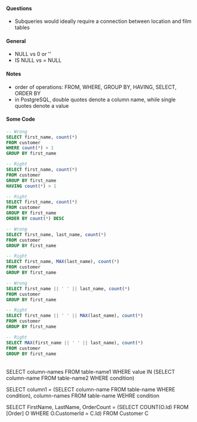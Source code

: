 #### Questions
- Subqueries would ideally require a connection between location and film tables

#### General
- NULL vs 0 or ''
- IS NULL vs = NULL

#### Notes
- order of operations: FROM, WHERE, GROUP BY, HAVING, SELECT, ORDER BY
- in PostgreSQL, double quotes denote a column name, while single quotes denote a value

#### Some Code
```sql
-- Wrong
SELECT first_name, count(*)
FROM customer
WHERE count(*) > 1
GROUP BY first_name

-- Right
SELECT first_name, count(*)
FROM customer
GROUP BY first_name
HAVING count(*) > 1

-- Right
SELECT first_name, count(*)
FROM customer
GROUP BY first_name
ORDER BY count(*) DESC

-- Wrong
SELECT first_name, last_name, count(*)
FROM customer
GROUP BY first_name

-- Right
SELECT first_name, MAX(last_name), count(*)
FROM customer
GROUP BY first_name

-- Wrong
SELECT first_name || ' ' || last_name, count(*)
FROM customer
GROUP BY first_name

-- Right
SELECT first_name || ' ' || MAX(last_name), count(*)
FROM customer
GROUP BY first_name

-- Right
SELECT MAX(first_name || ' ' || last_name), count(*)
FROM customer
GROUP BY first_name
```

######

SELECT column-names
  FROM table-name1
 WHERE value IN (SELECT column-name
                   FROM table-name2
                  WHERE condition)

SELECT column1 = (SELECT column-name FROM table-name WHERE condition),
                         column-names
                    FROM table-name
                   WEHRE condition

SELECT FirstName, LastName,
                          OrderCount = (SELECT COUNT(O.Id) FROM [Order] O WHERE O.CustomerId = C.Id)
                     FROM Customer C

<!-- SELECT (SELECT r.id from reviews r WHERE r.num_votes = 11158)
                     FROM films AS f;
                    -->

<!-- SELECT t.*
                    FROM (
                        SELECT SUM(points) AS total_points
                        FROM sometable
                        GROUP BY username
                    ) t
                    WHERE total_points > 25 -->
